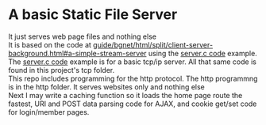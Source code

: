 
# A basic Static File Server <br>
It just serves web page files and nothing else <br>
It is based on the code at <a href="https://beej.js/guide/bgnet/html/split/client-server-background.html#a-simple-stream-server">guide/bgnet/html/split/client-server-background.html#a-simple-stream-server</a> using the <a href="https://beej.us/guide/bgnet/examples/server.c">server.c code</a> example. <br>
The <a href="https://beej.us/guide/bgnet/examples/server.c">server.c code</a> example is for a basic tcp/ip server. All that same code is found in this project's tcp folder. <br>
This repo includes programming for the http protocol. The http programmng is in the http folder. It serves websites only and nothing else<br>
Next I may write a caching function so it loads the home page route the fastest, URI and POST data parsing code for AJAX, and cookie get/set code for login/member pages.
